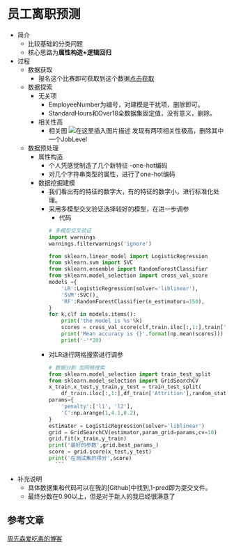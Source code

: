 # 员工离职预测
- 简介
	- 比较基础的分类问题
	- 核心思路为**属性构造+逻辑回归**
- 过程
	- 数据获取
		- 报名这个比赛即可获取到这个数据[点击获取](!https://www.dcjingsai.com/common/cmpt/%E5%91%98%E5%B7%A5%E7%A6%BB%E8%81%8C%E9%A2%84%E6%B5%8B%E8%AE%AD%E7%BB%83%E8%B5%9B_%E7%AB%9E%E8%B5%9B%E4%BF%A1%E6%81%AF.html)
	- 数据探索
		- 无关项
			-  EmployeeNumber为编号，对建模是干扰项，删除即可。
			- StandardHours和Over18全数据集固定值，没有意义，删除。
		- 相关性高
			- 相关图
			  ![在这里插入图片描述](https://img-blog.csdnimg.cn/20190908155706598.png?x-oss-process=image/watermark,type_ZmFuZ3poZW5naGVpdGk,shadow_10,text_aHR0cHM6Ly9ibG9nLmNzZG4ubmV0L3FxXzQzNDk3NzAy,size_16,color_FFFFFF,t_70)
			  发现有两项相关性极高，删除其中一个JobLevel
	- 数据预处理
		-  属性构造
			- 个人凭感觉制造了几个新特征
		-one-hot编码
			- 对几个字符串类型的属性，进行了one-hot编码
		- 数据挖掘建模
			- 我们看出有的特征的数字大，有的特征的数字小，进行标准化处理。
			-  采用多模型交叉验证选择较好的模型，在进一步调参
				- 代码
				```python
				# 多模型交叉验证
				import warnings
				warnings.filterwarnings('ignore')
				
				from sklearn.linear_model import LogisticRegression
				from sklearn.svm import SVC
				from sklearn.ensemble import RandomForestClassifier
				from sklearn.model_selection import cross_val_score
				models ={
				    'LR':LogisticRegression(solver='liblinear'),
				    'SVM':SVC(),
				    'RF':RandomForestClassifier(n_estimators=150),
				}
				for k,clf in models.items():
				    print('the model is %s'%k)
				    scores = cross_val_score(clf,train.iloc[:,1:],train['Attrition'])
				    print('Mean accuracy is {}'.format(np.mean(scores)))
				    print('-'*20)
				  ```
			- 对LR进行网格搜索进行调参
				```python
				# 数据分割 加网格搜索
				from sklearn.model_selection import train_test_split
				from sklearn.model_selection import GridSearchCV
				x_train,x_test,y_train,y_test = train_test_split(
				    df_train.iloc[:,1:],df_train['Attrition'],random_state=22)
				params={
				    'penalty':['l1', 'l2'],
				    'C':np.arange(1,4.1,0.2),
				}
				estimator = LogisticRegression(solver='liblinear')
				grid = GridSearchCV(estimator,param_grid=params,cv=10)
				grid.fit(x_train,y_train)
				print('最好的参数',grid.best_params_)
				score = grid.score(x_test,y_test)
				print('在测试集的得分',score)
				  ```
- 补充说明
	- 具体数据集和代码可以在我的[Github]中找到,1-pred即为提交文件。
	- 最终分数在0.90以上，但是对于新人的我已经很满意了
## 参考文章
[周先森爱吃素的博客](!https://blog.csdn.net/zhouchen1998/article/details/89054512)
